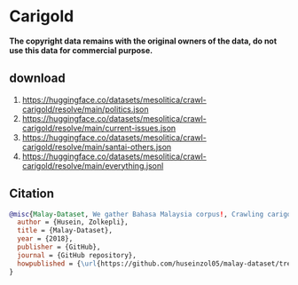 # Carigold

**The copyright data remains with the original owners of the data, do not use this data for commercial purpose.**

## download

1. https://huggingface.co/datasets/mesolitica/crawl-carigold/resolve/main/politics.json
2. https://huggingface.co/datasets/mesolitica/crawl-carigold/resolve/main/current-issues.json
3. https://huggingface.co/datasets/mesolitica/crawl-carigold/resolve/main/santai-others.json
4. https://huggingface.co/datasets/mesolitica/crawl-carigold/resolve/main/everything.jsonl

## Citation

```bibtex
@misc{Malay-Dataset, We gather Bahasa Malaysia corpus!, Crawling carigold,
  author = {Husein, Zolkepli},
  title = {Malay-Dataset},
  year = {2018},
  publisher = {GitHub},
  journal = {GitHub repository},
  howpublished = {\url{https://github.com/huseinzol05/malay-dataset/tree/master/crawl/carigold}}
}
```